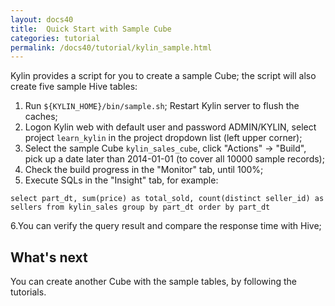 ```yaml
---
layout: docs40
title:  Quick Start with Sample Cube
categories: tutorial
permalink: /docs40/tutorial/kylin_sample.html
---
```


Kylin provides a script for you to create a sample Cube; the script will also create five sample Hive tables:

1. Run `${KYLIN_HOME}/bin/sample.sh`; Restart Kylin server to flush the caches;
2. Logon Kylin web with default user and password ADMIN/KYLIN, select project `learn_kylin` in the project dropdown list (left upper corner);
3. Select the sample Cube `kylin_sales_cube`, click "Actions" -> "Build", pick up a date later than 2014-01-01 (to cover all 10000 sample records);
4. Check the build progress in the "Monitor" tab, until 100%;
5. Execute SQLs in the "Insight" tab, for example:

```
select part_dt, sum(price) as total_sold, count(distinct seller_id) as sellers from kylin_sales group by part_dt order by part_dt
```

 6.You can verify the query result and compare the response time with Hive;
 
## What's next

You can create another Cube with the sample tables, by following the tutorials.
